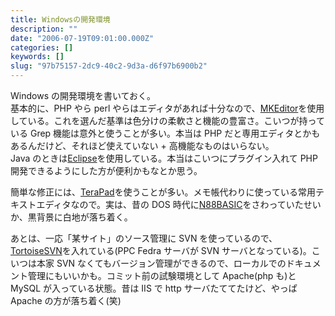 ```yaml
---
title: Windowsの開発環境
description: ""
date: "2006-07-19T09:01:00.000Z"
categories: []
keywords: []
slug: "97b75157-2dc9-40c2-9d3a-d6f97b6900b2"
---
```


Windows の開発環境を書いておく。  
基本的に、PHP やら perl やらはエディタがあれば十分なので、[MKEditor](http://www.mk-square.com/home/software/mkeditor/)を使用している。これを選んだ基準は色分けの柔軟さと機能の豊富さ。こいつが持っている Grep 機能は意外と使うことが多い。本当は PHP だと専用エディタとかもあるんだけど、それほど使えていない + 高機能なものはいらない。  
Java のときは[Eclipse](http://eclipsewiki.net/eclipse/ "EclipseWiki")を使用している。本当はこいつにプラグイン入れて PHP 開発できるようにした方が便利かもなとか思う。

簡単な修正には、[TeraPad](http://www5f.biglobe.ne.jp/%7Et-susumu/)を使うことが多い。メモ帳代わりに使っている常用テキストエディタなので。実は、昔の DOS 時代に[N88BASIC](http://ja.wikipedia.org/wiki/N88BASIC)をさわっていたせいか、黒背景に白地が落ち着く。

あとは、一応「某サイト」のソース管理に SVN を使っているので、[TortoiseSVN](http://tortoisesvn.tigris.org/)を入れている(PPC Fedra サーバが SVN サーバとなっている)。こいつは本家 SVN なくてもバージョン管理ができるので、ローカルでのドキュメント管理にもいいかも。コミット前の試験環境として Apache(php も)と MySQL が入っている状態。昔は IIS で http サーバたててたけど、やっぱ Apache の方が落ち着く(笑)
